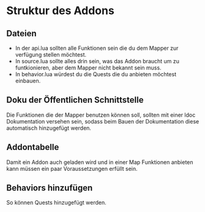 # Struktur des Addons

## Dateien

- In der api.lua sollten alle Funktionen sein die du dem Mapper zur verfügung stellen möchtest.
- In source.lua sollte alles drin sein, was das Addon braucht um zu funtkionieren, aber dem Mapper nicht bekannt sein muss.
- In behavior.lua würdest du die Quests die du anbieten möchtest einbauen.

## Doku der Öffentlichen Schnittstelle

Die Funktionen die der Mapper benutzen können soll, sollten mit einer ldoc Dokumentation versehen sein, sodass beim Bauen der Dokumentation diese automatisch hinzugefügt werden.

## Addontabelle

Damit ein Addon auch geladen wird und in einer Map Funktionen anbieten kann müssen ein paar Voraussetzungen erfüllt sein.

## Behaviors hinzufügen

So können Quests hinzugefügt werden.